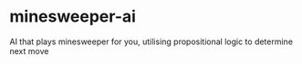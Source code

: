 # minesweeper-ai
AI that plays minesweeper for you, utilising propositional logic to determine next move
